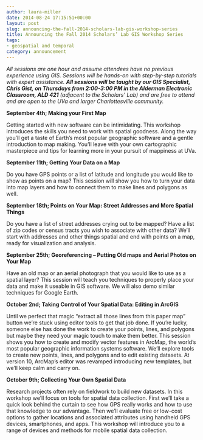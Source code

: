 ```yaml
---
author: laura-miller
date: 2014-08-24 17:15:51+00:00
layout: post
slug: announcing-the-fall-2014-scholars-lab-gis-workshop-series
title: Announcing the Fall 2014 Scholars’ Lab GIS Workshop Series
tags:
- geospatial and temporal
category: announcement
---
```


_All sessions are one hour and assume attendees have no previous experience using GIS. Sessions will be hands-on with step-by-step tutorials with expert assistance. **All sessions will be taught by our GIS Specialist, Chris Gist, on Thursdays from 2:00-3:00 PM in the Alderman Electronic Classroom, ALD 421** (adjacent to the Scholars’ Lab) and are free to attend and are open to the UVa and larger Charlottesville community._

**September 4th;
Making your First Map**

Getting started with new software can be intimidating. This workshop introduces the skills you need to work with spatial goodness. Along the way you’ll get a taste of Earth’s most popular geographic software and a gentle introduction to map making. You’ll leave with your own cartographic masterpiece and tips for learning more in your pursuit of mappiness at UVa.

**September 11th;
Getting Your Data on a Map**

Do you have GPS points or a list of latitude and longitude you would like to show as points on a map? This session will show you how to turn your data into map layers and how to connect them to make lines and polygons as well.

**September 18th;
Points on Your Map: Street Addresses and More Spatial Things**

Do you have a list of street addresses crying out to be mapped? Have a list of zip codes or census tracts you wish to associate with other data? We’ll start with addresses and other things spatial and end with points on a map, ready for visualization and analysis.

**September 25th;
Georeferencing – Putting Old maps and Aerial Photos on Your Map**

Have an old map or an aerial photograph that you would like to use as a spatial layer? This session will teach you techniques to properly place your data and make it useable in GIS software. We will also demo similar techniques for Google Earth.

**October 2nd;
Taking Control of Your Spatial Data: Editing in ArcGIS**

Until we perfect that magic “extract all those lines from this paper map” button we’re stuck using editor tools to get that job done. If you’re lucky, someone else has done the work to create your points, lines, and polygons but maybe they need your magic touch to make them better. This session shows you how to create and modify vector features in ArcMap, the world’s most popular geographic information systems software. We’ll explore tools to create new points, lines, and polygons and to edit existing datasets. At version 10, ArcMap’s editor was revamped introducing new templates, but we’ll keep calm and carry on.

**October 9th;
Collecting Your Own Spatial Data**

Research projects often rely on fieldwork to build new datasets. In this workshop we’ll focus on tools for spatial data collection. First we’ll take a quick look behind the curtain to see how GPS really works and how to use that knowledge to our advantage. Then we’ll evaluate free or low-cost options to gather locations and associated attributes using handheld GPS devices, smartphones, and apps. This workshop will introduce you to a range of devices and methods for mobile spatial data collection.
